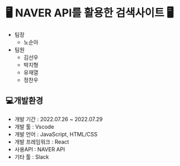 🖥 NAVER API를 활용한 검색사이트 🖥
==================================================
  * 팀장
    * 노순아
  * 팀원
    * 김선우
    * 박지형
    * 유재열
    * 정찬우
    
💻개발환경
-------------------------------------------
* 개발 기간 : 2022.07.26 ~ 2022.07.29
* 개발 툴 : Vscode
* 개발 언어 : JavaScript, HTML/CSS
* 개발 프레임워크 : React
* 사용API : NAVER API
* 기타 툴 : Slack
